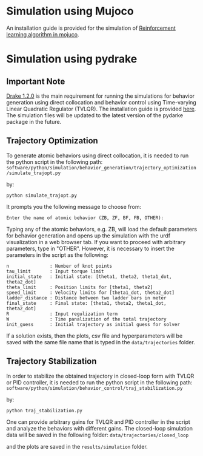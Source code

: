 # Simulation using Mujoco
An installation guide is provided for the simulation of [Reinforcement learning algorithm in mojuco](behavior_generation/reinforcement_learning/README.md).

# Simulation using pydrake

## Important Note
[Drake 1.2.0](https://github.com/RobotLocomotion/drake/releases/tag/v1.2.0) is the main requirement for running the simulations for behavior generation using direct collocation and behavior control using Time-varying Linear Quadratic Regulator (TVLQR). The installation guide is provided [here](https://drake.mit.edu/from_binary.html#stable-releases). The simulation files will be updated to the latest version of the pydarke package in the future. 

## Trajectory Optimization
To generate atomic behaviors using direct collocation, it is needed to run the python script in the following path:
`software/python/simulation/behavior_generation/trajectory_optimization/simulate_trajopt.py`

by:

```
python simulate_trajopt.py
```

It prompts you the following message to choose from:

`Enter the name of atomic behavior (ZB, ZF, BF, FB, OTHER):`

Typing any of the atomic behaviors, e.g. ZB, will load the default parameters for behavior generation and opens up the simulation with the urdf visualization in a web browser tab. If you want to proceed with arbitrary parameters, type in "OTHER". However, it is necessary to insert the parameters in the script as the following:
```
n               : Number of knot points
tau_limit       : Input torque limit
initial_state   : Initial state: [theta1, theta2, theta1_dot, theta2_dot]
theta_limit     : Position limits for [theta1, theta2]
speed_limit     : Velocity limits for [theta1_dot, theta2_dot]
ladder_distance : Distance between two ladder bars in meter
final_state     : Final state: [theta1, theta2, theta1_dot, theta2_dot]
R               : Input regulization term
W               : Time panalization of the total trajectory
init_guess      : Initial trajectory as initial guess for solver 
```
If a solution exists, then the plots, csv file and hyperparameters will be saved with the same file name that is typed in the `data/trajectories` folder. 

## Trajectory Stabilization

In order to stabilize the obtained trajectory in closed-loop form with TVLQR or PID controller, it is needed to run the python script in the following path:
`software/python/simulation/behavior_control/traj_stabilization.py`

by:

```
python traj_stabilization.py
```
One can provide arbitrary gains for TVLQR and PID controller in the script and analyze the behaviors with different gains. The closed-loop simulation data will be saved in the following folder:
`data/trajectories/closed_loop`

and the plots are saved in the `results/simulation` folder. 

